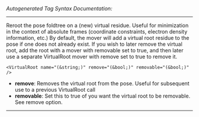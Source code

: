 _Autogenerated Tag Syntax Documentation:_

---
Reroot the pose foldtree on a (new) virtual residue. Useful for minimization in the context of absolute frames (coordinate constraints, electron density information, etc.) By default, the mover will add a virtual root residue to the pose if one does not already exist. If you wish to later remove the virtual root, add the root with a mover with removable set to true, and then later use a separate VirtualRoot mover with remove set to true to remove it.

```
<VirtualRoot name="(&string;)" remove="(&bool;)" removable="(&bool;)" />
```

-   **remove**: Removes the virtual root from the pose. Useful for subsequent use to a previous VirtualRoot call
-   **removable**: Set this to true of you want the virtual root to be removable. See remove option.

---

